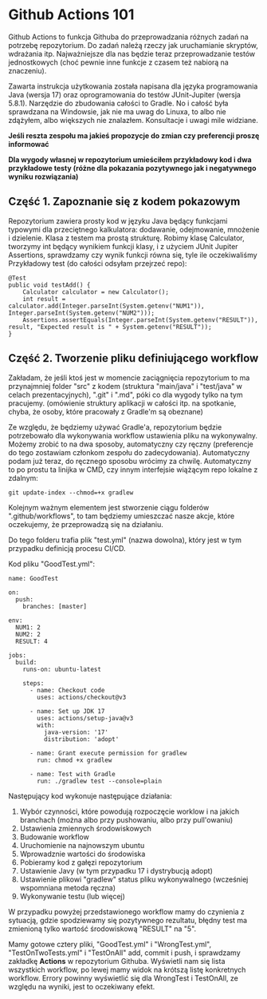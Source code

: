 ﻿# Github Actions 101

Github Actions to funkcja Githuba do przeprowadzania różnych zadań na potrzebę repozytorium. Do zadań należą rzeczy jak uruchamianie skryptów, wdrażania itp.
Najważniejsze dla nas będzie teraz przeprowadzanie testów jednostkowych (choć pewnie inne funkcje z czasem też nabiorą na znaczeniu).

Zawarta instrukcja użytkowania została napisana dla języka programowania Java (wersja 17) oraz oprogramowania do testów JUnit-Jupiter (wersja 5.8.1). Narzędzie do zbudowania całości to Gradle. No i całość była sprawdzana na Windowsie, jak nie ma uwag do Linuxa, to albo nie zdążyłem, albo większych nie znalazłem. Konsultacje i uwagi mile widziane.

**Jeśli reszta zespołu ma jakieś propozycje do zmian czy preferencji proszę informować**

**Dla wygody własnej w repozytorium umieściłem przykładowy kod i dwa przykładowe testy (różne dla pokazania pozytywnego jak i negatywnego wyniku rozwiązania)**

## Część 1.  Zapoznanie się z kodem pokazowym
Repozytorium zawiera prosty kod w języku Java będący funkcjami typowymi dla przeciętnego kalkulatora: dodawanie, odejmowanie, mnożenie i dzielenie. Klasa z testem ma prostą strukturę. Robimy klasę Calculator, tworzymy int będący wynikiem funkcji klasy, i z użyciem JUnit Jupiter Assertions, sprawdzamy czy wynik funkcji równa się, tyle ile oczekiwaliśmy
Przykładowy test (do całości odsyłam przejrzeć repo):

    @Test
    public void testAdd() {  
	    Calculator calculator = new Calculator();  
		int result = calculator.add(Integer.parseInt(System.getenv("NUM1")), Integer.parseInt(System.getenv("NUM2")));  
		Assertions.assertEquals(Integer.parseInt(System.getenv("RESULT")), result, "Expected result is " + System.getenv("RESULT"));
    }


## Część 2. Tworzenie pliku definiującego workflow

Zakładam, że jeśli ktoś jest w momencie zaciągnięcia repozytorium to ma przynajmniej folder "src" z kodem (struktura "main/java" i "test/java" w celach prezentacyjnych), ".git" i ".md", póki co dla wygody tylko na tym pracujemy. (omówienie struktury aplikacji w całości itp. na spotkanie, chyba, że osoby, które pracowały z Gradle'm są obeznane) 

Ze względu, że będziemy używać Gradle'a, repozytorium będzie potrzebowało dla wykonywania workflow ustawienia pliku na wykonywalny. Możemy zrobić to na dwa sposoby, automatyczny czy ręczny (preferencje do tego zostawiam członkom zespołu do zadecydowania). Automatyczny podam już teraz, do ręcznego sposobu wrócimy za chwilę.
Automatyczny to po prostu ta linijka w CMD, czy innym interfejsie wiążącym repo lokalne z zdalnym: 

    git update-index --chmod=+x gradlew

Kolejnym ważnym elementem jest stworzenie ciągu folderów ".github/workflows", to tam będziemy umieszczać nasze akcje, które oczekujemy, że przeprowadzą się na działaniu.

Do tego folderu trafia plik "test.yml" (nazwa dowolna), który jest w tym przypadku definicją procesu CI/CD.

Kod pliku "GoodTest.yml":

    name: GoodTest
    
    on:
      push:
        branches: [master]
        
    env:
      NUM1: 2
      NUM2: 2
      RESULT: 4
          
    jobs:
      build:
        runs-on: ubuntu-latest
    
        steps:
          - name: Checkout code
            uses: actions/checkout@v3
    
          - name: Set up JDK 17
            uses: actions/setup-java@v3
            with:
              java-version: '17'
              distribution: 'adopt'
    
          - name: Grant execute permission for gradlew
            run: chmod +x gradlew
            
          - name: Test with Gradle
            run: ./gradlew test --console=plain


			 
			
Następujący kod wykonuje następujące działania:
1. Wybór czynności, które powodują rozpoczęcie worklow i na jakich branchach (można albo przy pushowaniu, albo przy pull'owaniu)
2. Ustawienia zmiennych środowiskowych 
3. Budowanie workflow
4. Uruchomienie na najnowszym ubuntu
5. Wprowadznie wartości do środowiska 
6. Pobieramy kod z gałęzi repozytorium
7. Ustawienie Javy (w tym przypadku 17 i dystrybucją adopt)
8. Ustawienie plikowi "gradlew" status pliku wykonywalnego (wcześniej wspomniana metoda ręczna)
9. Wykonywanie testu (lub więcej)

W przypadku powyżej przedstawionego workflow mamy do czynienia z sytuacją, gdzie spodziewamy się pozytywnego rezultatu, błędny test ma zmienioną tylko wartość środowiskową "RESULT" na "5".

Mamy gotowe cztery pliki, "GoodTest.yml" i "WrongTest.yml", "TestOnTwoTests.yml" i "TestOnAll" add, commit i push, i sprawdzamy zakładkę **Actions** w repozytorium Githuba. Wyświetli nam się lista wszystkich workflow, po lewej mamy widok na krótszą listę konkretnych workflow. 
Errory powinny wyświetlić się dla WrongTest i TestOnAll, ze względu na wyniki, jest to oczekiwany efekt.
  
